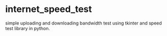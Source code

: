 # internet_speed_test
 simple uploading and downloading bandwidth test using tkinter
 and speed test library in python.
